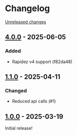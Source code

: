 # Changelog 

[Unreleased changes](https://github.com/rapidez/pro6pp-postcode/compare/4.0.0...4.0.0)
## [4.0.0](https://github.com/rapidez/pro6pp-postcode/releases/tag/4.0.0) - 2025-06-05

### Added

- Rapidez v4 support (f82da48)

## [1.1.0](https://github.com/rapidez/pro6pp-postcode/releases/tag/1.1.0) - 2025-04-11

### Changed

- Reduced api calls (#1)

## [1.0.0](https://github.com/rapidez/pro6pp-postcode/releases/tag/1.0.0) - 2025-03-19

Initial release!

